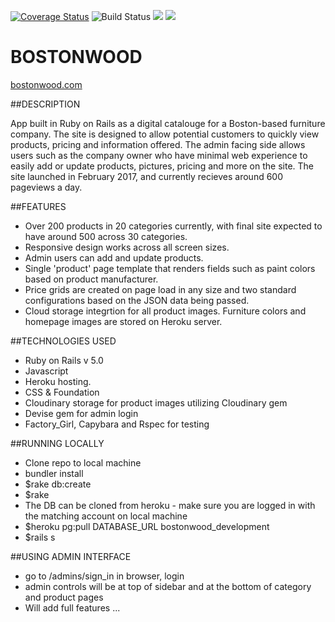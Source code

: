 [![Coverage Status](https://coveralls.io/repos/github/nate01776/bostonwood/badge.svg?branch=master)](https://coveralls.io/github/nate01776/bostonwood?branch=master)
![Build Status](https://codeship.com/projects/8b378030-72f5-0134-11b6-1ae66e72c451/status?branch=master)
<a href="https://codeclimate.com/github/nate01776/bostonwood"><img src="https://codeclimate.com/github/nate01776/bostonwood/badges/gpa.svg" /></a>
<a href="https://codeclimate.com/github/nate01776/bostonwood"><img src="https://codeclimate.com/github/nate01776/bostonwood/badges/issue_count.svg" /></a>

# BOSTONWOOD

<a href="http://www.bostonwood.com">bostonwood.com</a>

##DESCRIPTION

App built in Ruby on Rails as a digital catalouge for a Boston-based furniture company. The site is designed to allow potential customers to quickly view products, pricing and information offered. The admin facing side allows users such as the company owner who have minimal web experience to easily add or update products, pictures, pricing and more on the site. The site launched in February 2017, and currently recieves around 600 pageviews a day. 

##FEATURES
* Over 200 products in 20 categories currently, with final site expected to have around 500 across 30 categories.
* Responsive design works across all screen sizes.
* Admin users can add and update products.
* Single 'product' page template that renders fields such as paint colors based on product manufacturer.
* Price grids are created on page load in any size and two standard configurations based on the JSON data being passed.
* Cloud storage integrtion for all product images. Furniture colors and homepage images are stored on Heroku server.

##TECHNOLOGIES USED
* Ruby on Rails v 5.0
* Javascript
* Heroku hosting.
* CSS & Foundation
* Cloudinary storage for product images utilizing Cloudinary gem
* Devise gem for admin login
* Factory_Girl, Capybara and Rspec for testing

##RUNNING LOCALLY
* Clone repo to local machine
* bundler install
* $rake db:create
* $rake
* The DB can be cloned from heroku - make sure you are logged in with the matching account on local machine
* $heroku pg:pull DATABASE_URL bostonwood_development
* $rails s

##USING ADMIN INTERFACE
* go to /admins/sign_in in browser, login
* admin controls will be at top of sidebar and at the bottom of category and product pages
* Will add full features ...
